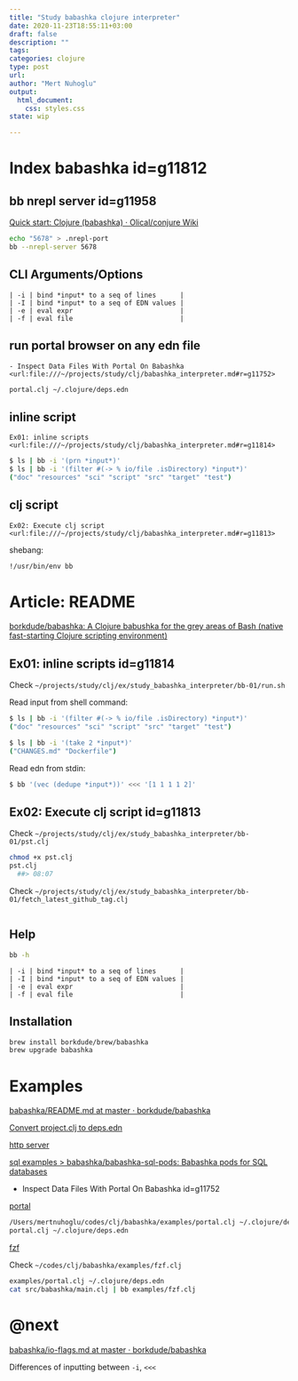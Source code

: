 ```yaml
--- 
title: "Study babashka clojure interpreter"
date: 2020-11-23T18:55:11+03:00 
draft: false
description: ""
tags:
categories: clojure
type: post
url:
author: "Mert Nuhoglu"
output:
  html_document:
    css: styles.css
state: wip

---
```


# Index babashka  id=g11812

## bb nrepl server id=g11958

[Quick start: Clojure (babashka) · Olical/conjure Wiki](https://github.com/Olical/conjure/wiki/Quick-start:-Clojure-(babashka))

```bash
echo "5678" > .nrepl-port
bb --nrepl-server 5678
```

## CLI Arguments/Options

	| -i | bind *input* to a seq of lines      |
	| -I | bind *input* to a seq of EDN values |
	| -e | eval expr                           |
	| -f | eval file                           |

## run portal browser on any edn file

`- Inspect Data Files With Portal On Babashka <url:file:///~/projects/study/clj/babashka_interpreter.md#r=g11752>`

```bash
portal.clj ~/.clojure/deps.edn
```

## inline script

`Ex01: inline scripts <url:file:///~/projects/study/clj/babashka_interpreter.md#r=g11814>`

```bash
$ ls | bb -i '(prn *input*)'
$ ls | bb -i '(filter #(-> % io/file .isDirectory) *input*)'
("doc" "resources" "sci" "script" "src" "target" "test")
```

## clj script

`Ex02: Execute clj script <url:file:///~/projects/study/clj/babashka_interpreter.md#r=g11813>`

shebang:

```bash
!/usr/bin/env bb
```

# Article: README

[borkdude/babashka: A Clojure babushka for the grey areas of Bash (native fast-starting Clojure scripting environment)](https://github.com/borkdude/babashka)

## Ex01: inline scripts id=g11814

Check `~/projects/study/clj/ex/study_babashka_interpreter/bb-01/run.sh`

Read input from shell command:

```bash
$ ls | bb -i '(filter #(-> % io/file .isDirectory) *input*)'
("doc" "resources" "sci" "script" "src" "target" "test")

$ ls | bb -i '(take 2 *input*)'
("CHANGES.md" "Dockerfile")
```

Read edn from stdin:

```bash
$ bb '(vec (dedupe *input*))' <<< '[1 1 1 1 2]'

```

## Ex02: Execute clj script id=g11813

Check `~/projects/study/clj/ex/study_babashka_interpreter/bb-01/pst.clj`

```bash
chmod +x pst.clj
pst.clj
  ##> 08:07
```

Check `~/projects/study/clj/ex/study_babashka_interpreter/bb-01/fetch_latest_github_tag.clj`

```bash
```

## Help

```bash
bb -h
```

	| -i | bind *input* to a seq of lines      |
	| -I | bind *input* to a seq of EDN values |
	| -e | eval expr                           |
	| -f | eval file                           |

## Installation 

```bash
brew install borkdude/brew/babashka
brew upgrade babashka
```

# Examples

[babashka/README.md at master · borkdude/babashka](https://github.com/borkdude/babashka/blob/master/examples/README.md)

[Convert project.clj to deps.edn](https://github.com/borkdude/babashka/blob/master/examples/README.md#convert-projectclj-to-depsedn)

[http server](https://github.com/borkdude/babashka/blob/master/examples/http_server.clj)

[sql examples > babashka/babashka-sql-pods: Babashka pods for SQL databases](https://github.com/babashka/babashka-sql-pods)

- Inspect Data Files With Portal On Babashka id=g11752

[portal](https://github.com/borkdude/babashka/blob/master/examples/README.md#portal)

```bash
/Users/mertnuhoglu/codes/clj/babashka/examples/portal.clj ~/.clojure/deps.edn
portal.clj ~/.clojure/deps.edn
```

[fzf](https://github.com/borkdude/babashka/blob/master/examples/README.md#fzf)

Check `~/codes/clj/babashka/examples/fzf.clj`

```bash
examples/portal.clj ~/.clojure/deps.edn
cat src/babashka/main.clj | bb examples/fzf.clj
```

# @next

[babashka/io-flags.md at master · borkdude/babashka](https://github.com/borkdude/babashka/blob/master/doc/io-flags.md)

Differences of inputting between `-i`, `<<<`


